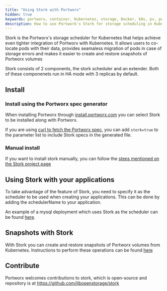 ```yaml
---
title: "Using Stork with Portworx"
hidden: true
keywords: portworx, container, Kubernetes, storage, Docker, k8s, pv, persistent disk, hci, hyperconvergence, snapshot
description: How to use Portwork's Stork for storage scheduling in Kubernetes. 
---
```


Stork is the Portworx's storage scheduler for Kubernetes that helps achieve even tighter integration of
Portworx with Kubernetes. It allows users to co-locate pods with their data,
provides seamaless migration of pods in case of storage errors and makes it
easier to create and restore snapshots of Portworx volumes

Stork consists of 2 components, the stork scheduler and an extender. Both of these
componenets run in HA mode with 3 replicas by default.

## Install
### Install using the Portworx spec generator
When installing Portworx through [install.portworx.com](https://install.portworx.com)
you can select Stork to be installed along with Portworx.

If you are using [curl to fetch the Portworx spec](/portworx-install-with-kubernetes/px-k8s-spec-curl), you can add
`stork=true` to the parameter list to include Stork specs in the generated file.

### Manual install

If you want to install stork manually, you can follow the [steps mentioned on the
Stork project page](https://github.com/libopenstorage/stork#running-stork)

## Using Stork with your applications

To take advantage of the feature of Stork, you need to specify it as the
scheduler to be used when creating your applications. This can be done by adding
the schedulerName to your application.

An example of a mysql deployment which uses Stork as the scheduler can be found
[here](https://github.com/libopenstorage/stork/blob/master/specs/mysql.yaml).

## Snapshots with Stork

With Stork you can create and restore snapshots of Portworx volumes from Kubernetes. Instructions to
perform these operations can be found
[here](/portworx-install-with-kubernetes/storage-operations/create-snapshots)

## Contribute

Portworx welcomes contributions to stork, which is open-source and repository is at https://github.com/libopenstorage/stork
